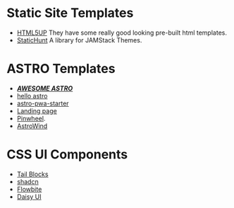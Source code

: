 # Static Site Templates
-  [HTML5UP](https://html5up.net/)
		They have some really good  looking pre-built html templates.
- [StaticHunt](https://statichunt.com)
		A library for JAMStack Themes.

# ASTRO Templates
- [***AWESOME ASTRO***](https://github.com/one-aalam/awesome-astro)
- [hello astro](https://astro.build/themes/details/hello-astro/)
- [astro-pwa-starter](https://astro.build/themes/details/astro-pwa-starter/) 
- [Landing  page](https://astro.build/themes/details/astro-landing-page/)
- [Pinwheel](https://astro.build/themes/details/pinwheel/).
 - [AstroWind](https://astro.build/themes/details/astrowind/) 

# CSS UI Components
- [Tail Blocks](https://tailblocks.cc/)
- [shadcn](https://ui.shadcn.com/docs/components/button)
- [Flowbite](https://flowbite.com/)
- [Daisy UI](https://daisyui.com/)